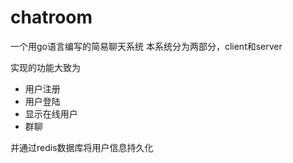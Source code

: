 # chatroom
一个用go语言编写的简易聊天系统
本系统分为两部分，client和server

实现的功能大致为
- 用户注册
- 用户登陆
- 显示在线用户
- 群聊

并通过redis数据库将用户信息持久化

